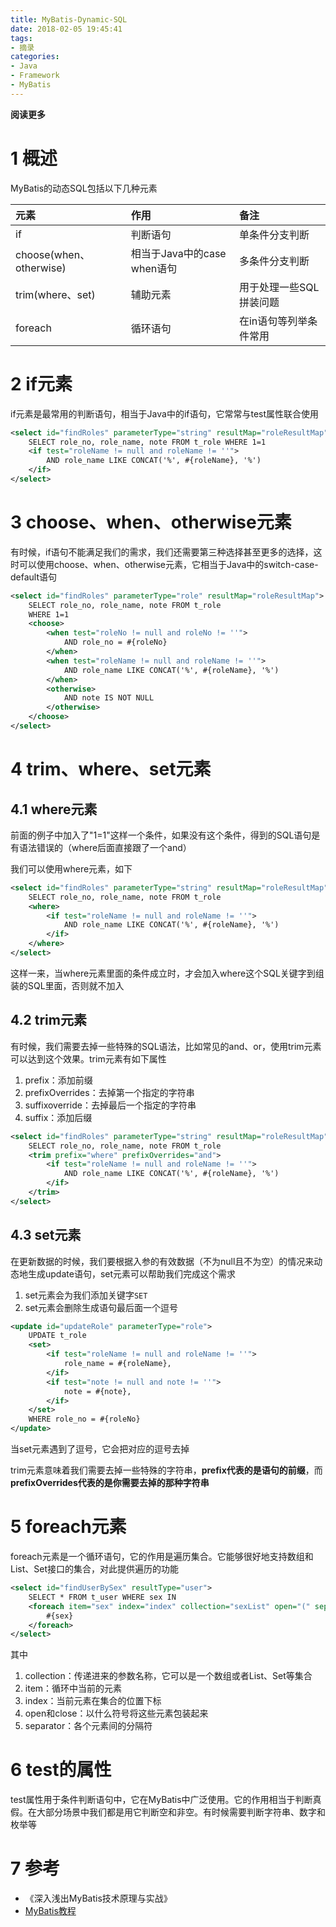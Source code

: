 ```yaml
---
title: MyBatis-Dynamic-SQL
date: 2018-02-05 19:45:41
tags: 
- 摘录
categories: 
- Java
- Framework
- MyBatis
---
```


**阅读更多**

<!--more-->

# 1 概述

MyBatis的动态SQL包括以下几种元素

| 元素 | 作用 | 备注 |
|:--|:--|:--|
| if | 判断语句 | 单条件分支判断 |
| choose(when、otherwise) | 相当于Java中的case when语句 | 多条件分支判断 |
| trim(where、set) | 辅助元素 | 用于处理一些SQL拼装问题 |
| foreach | 循环语句 | 在in语句等列举条件常用 |

# 2 if元素

if元素是最常用的判断语句，相当于Java中的if语句，它常常与test属性联合使用

```xml
<select id="findRoles" parameterType="string" resultMap="roleResultMap">
    SELECT role_no, role_name, note FROM t_role WHERE 1=1
    <if test="roleName != null and roleName != ''">
        AND role_name LIKE CONCAT('%', #{roleName}, '%')
    </if>
</select>
```

# 3 choose、when、otherwise元素

有时候，if语句不能满足我们的需求，我们还需要第三种选择甚至更多的选择，这时可以使用choose、when、otherwise元素，它相当于Java中的switch-case-default语句

```xml
<select id="findRoles" parameterType="role" resultMap="roleResultMap">
    SELECT role_no, role_name, note FROM t_role
    WHERE 1=1
    <choose>
        <when test="roleNo != null and roleNo != ''">
            AND role_no = #{roleNo}
        </when>
        <when test="roleName != null and roleName != ''">
            AND role_name LIKE CONCAT('%', #{roleName}, '%')
        </when>
        <otherwise>
            AND note IS NOT NULL
        </otherwise>
    </choose>
</select>
```

# 4 trim、where、set元素

## 4.1 where元素

前面的例子中加入了"1=1"这样一个条件，如果没有这个条件，得到的SQL语句是有语法错误的（where后面直接跟了一个and）

我们可以使用where元素，如下

```xml
<select id="findRoles" parameterType="string" resultMap="roleResultMap">
    SELECT role_no, role_name, note FROM t_role
    <where>
        <if test="roleName != null and roleName != ''">
            AND role_name LIKE CONCAT('%', #{roleName}, '%')
        </if>
    </where>
</select>
```

这样一来，当where元素里面的条件成立时，才会加入where这个SQL关键字到组装的SQL里面，否则就不加入

## 4.2 trim元素

有时候，我们需要去掉一些特殊的SQL语法，比如常见的and、or，使用trim元素可以达到这个效果。trim元素有如下属性

1. prefix：添加前缀
1. prefixOverrides：去掉第一个指定的字符串
1. suffixoverride：去掉最后一个指定的字符串
1. suffix：添加后缀

```xml
<select id="findRoles" parameterType="string" resultMap="roleResultMap">
    SELECT role_no, role_name, note FROM t_role
    <trim prefix="where" prefixOverrides="and">
        <if test="roleName != null and roleName != ''">
            AND role_name LIKE CONCAT('%', #{roleName}, '%')
        </if>
    </trim>
</select>
```

## 4.3 set元素

在更新数据的时候，我们要根据入参的有效数据（不为null且不为空）的情况来动态地生成update语句，set元素可以帮助我们完成这个需求

1. set元素会为我们添加关键字`SET`
1. set元素会删除生成语句最后面一个逗号

```xml
<update id="updateRole" parameterType="role">
    UPDATE t_role
    <set>
        <if test="roleName != null and roleName != ''">
            role_name = #{roleName},
        </if>
        <if test="note != null and note != ''">
            note = #{note},
        </if>
    </set>
    WHERE role_no = #{roleNo}
</update>
```

当set元素遇到了逗号，它会把对应的逗号去掉

trim元素意味着我们需要去掉一些特殊的字符串，**prefix代表的是语句的前缀**，而**prefixOverrides代表的是你需要去掉的那种字符串**

# 5 foreach元素

foreach元素是一个循环语句，它的作用是遍历集合。它能够很好地支持数组和List、Set接口的集合，对此提供遍历的功能

```xml
<select id="findUserBySex" resultType="user">
    SELECT * FROM t_user WHERE sex IN
    <foreach item="sex" index="index" collection="sexList" open="(" separator="," close=")">
        #{sex}
    </foreach>
</select>
```

其中

1. collection：传递进来的参数名称，它可以是一个数组或者List、Set等集合
1. item：循环中当前的元素
1. index：当前元素在集合的位置下标
1. open和close：以什么符号将这些元素包装起来
1. separator：各个元素间的分隔符

# 6 test的属性

test属性用于条件判断语句中，它在MyBatis中广泛使用。它的作用相当于判断真假。在大部分场景中我们都是用它判断空和非空。有时候需要判断字符串、数字和枚举等

# 7 参考

* 《深入浅出MyBatis技术原理与实战》
* [MyBatis教程](http://www.mybatis.org/mybatis-3/zh/index.html)
